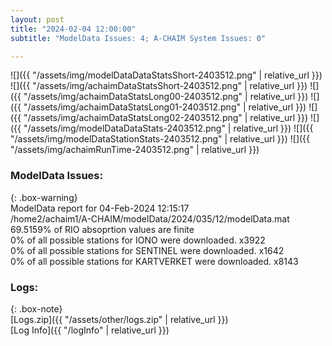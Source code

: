```yaml
---
layout: post
title: "2024-02-04 12:00:00"
subtitle: "ModelData Issues: 4; A-CHAIM System Issues: 0"

---
```


![]({{ "/assets/img/modelDataDataStatsShort-2403512.png" | relative_url }})
![]({{ "/assets/img/achaimDataStatsShort-2403512.png" | relative_url }})
![]({{ "/assets/img/achaimDataStatsLong00-2403512.png" | relative_url }})
![]({{ "/assets/img/achaimDataStatsLong01-2403512.png" | relative_url }})
![]({{ "/assets/img/achaimDataStatsLong02-2403512.png" | relative_url }})
![]({{ "/assets/img/modelDataDataStats-2403512.png" | relative_url }})
![]({{ "/assets/img/modelDataStationStats-2403512.png" | relative_url }})
![]({{ "/assets/img/achaimRunTime-2403512.png" | relative_url }})


### ModelData Issues:  
  
{: .box-warning}  
 ModelData report for 04-Feb-2024 12:15:17   
 /home2/achaim1/A-CHAIM/modelData/2024/035/12/modelData.mat   
 69.5159% of RIO absoprtion values are finite   
 0% of all possible stations for IONO were downloaded. x3922   
 0% of all possible stations for SENTINEL were downloaded. x1642   
 0% of all possible stations for KARTVERKET were downloaded. x8143   
  


### Logs:  
  
{: .box-note}  
[Logs.zip]({{ "/assets/other/logs.zip" | relative_url }})  
[Log Info]({{ "/logInfo" | relative_url }})  
